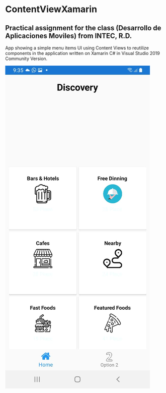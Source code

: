 # ContentViewXamarin

Practical assignment for the class (Desarrollo de Aplicaciones Moviles) from INTEC, R.D.
-------------------------------------------------------------------------------------------------------------------------------
App showing a simple menu items UI using Content Views to reutilize components in the application written on Xamarin C# in Visual Studio 2019 Community Version.

![alt text](https://github.com/JRayZ/ContentViewXamarin/blob/master/screenshot/ContentViewUI.jpeg)
